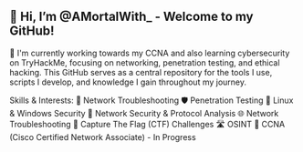 ## 👋 Hi, I’m @AMortalWith_ - Welcome to my GitHub!

🤖 I'm currently working towards my CCNA and also learning cybersecurity on TryHackMe, focusing on networking, penetration testing, and ethical hacking. This GitHub serves as a central repository for the tools I use, scripts I develop, and knowledge I gain throughout my journey.

 Skills & Interests:
🔧 Network Troubleshooting
🛡️ Penetration Testing
💾 Linux & Windows Security
🔀 Network Security & Protocol Analysis
🌐 Network Troubleshooting
💪 Capture The Flag (CTF) Challenges
🛣 OSINT
📘 CCNA (Cisco Certified Network Associate) - In Progress
